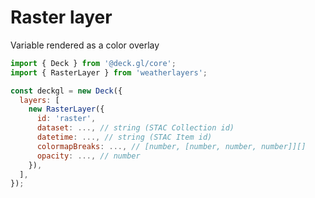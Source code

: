 # Raster layer

Variable rendered as a color overlay

```javascript
import { Deck } from '@deck.gl/core';
import { RasterLayer } from 'weatherlayers';

const deckgl = new Deck({
  layers: [
    new RasterLayer({
      id: 'raster',
      dataset: ..., // string (STAC Collection id)
      datetime: ..., // string (STAC Item id)
      colormapBreaks: ..., // [number, [number, number, number]][]
      opacity: ..., // number
    }),
  ],
});
```

